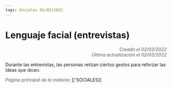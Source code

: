 ```yaml
---
tags: Sociales 02/03/2022
---
```


# Lenguaje facial (entrevistas)
<div style="text-align: right; opacity: 0.7; font-style: italic;">Creado el 02/03/2022</div>
<div style="text-align: right; opacity: 0.7; font-style: italic;">Última actualización el 02/03/2022</div>

Durante las entrevistas, las personas relizan ciertos gestos para reforzar las ideas que dicen.

<span style="opacity: 0.7; font-style: italic;">Página principal de la materia:</span> [['SOCIALES]]